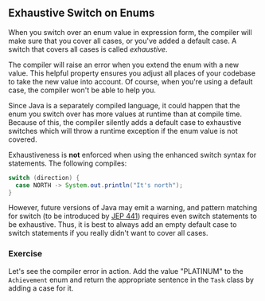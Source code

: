 ## Exhaustive Switch on Enums

When you switch over an enum value in expression form, the compiler will make sure that you cover
all cases, or you've added a default case.
A switch that covers all cases is called _exhaustive_.

The compiler will raise an error when you extend the enum with a new value.
This helpful property ensures you adjust all places of your codebase to take the new value into
account.
Of course, when you're using a default case, the compiler won't be able to help you.

Since Java is a separately compiled language, it could happen that the enum you switch over has
more values at runtime than at compile time.
Because of this, the compiler silently adds a default case to exhaustive switches which will throw
a runtime exception if the enum value is not covered.

Exhaustiveness is **not** enforced when using the enhanced switch syntax for statements.
The following compiles:

```java
switch (direction) {
  case NORTH -> System.out.println("It's north");
}
```

However, future versions of Java may emit a warning, and pattern matching for switch (to be introduced by
[JEP 441](https://openjdk.org/jeps/441)) requires even switch statements to be exhaustive.
Thus, it is best to always add an empty default case to switch statements if you really didn't
want to cover all cases.

### Exercise

Let's see the compiler error in action.
Add the value "PLATINUM" to the `Achievement` enum and return the appropriate sentence in the `Task`
class by adding a case for it.
